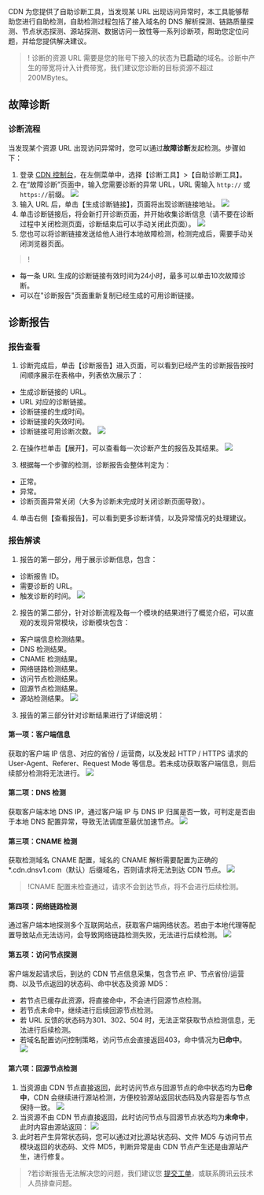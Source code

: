 CDN 为您提供了自助诊断工具，当发现某 URL 出现访问异常时，本工具能够帮助您进行自助检测，自助检测过程包括了接入域名的 DNS 解析探测、链路质量探测、节点状态探测、源站探测、数据访问一致性等一系列诊断项，帮助您定位问题，并给您提供解决建议。

>! 诊断的资源 URL 需要是您的账号下接入的状态为**已启动**的域名。诊断中产生的带宽将计入计费带宽，我们建议您诊断的目标资源不超过200MBytes。



## 故障诊断
### 诊断流程

当发现某个资源 URL 出现访问异常时，您可以通过**故障诊断**发起检测。步骤如下：
1. 登录 [CDN 控制台](https://console.cloud.tencent.com/cdn)，在左侧菜单中，选择【诊断工具】>【自助诊断工具】。
2. 在“故障诊断”页面中，输入您需要诊断的异常 URL，URL 需输入 ```http://``` 或 `https://`前缀。
 ![](https://main.qcloudimg.com/raw/85de28335bf2fe801e42526eefca43c2/diagnose1.png)
3. 输入 URL 后，单击【生成诊断链接】，页面将出现诊断链接地址。
 ![](https://main.qcloudimg.com/raw/1069bfb78be59fe452e412206e91b39b/diagnose2.png)
4. 单击诊断链接后，将会新打开诊断页面，并开始收集诊断信息（请不要在诊断过程中关闭检测页面，诊断结束后可以手动关闭此页面）。
  ![](https://main.qcloudimg.com/raw/c18f789338712abb37dd63495993c7b8.png)
5. 您也可以将诊断链接发送给他人进行本地故障检测，检测完成后，需要手动关闭浏览器页面。

>!
- 每一条 URL 生成的诊断链接有效时间为24小时，最多可以单击10次故障诊断。
- 可以在"诊断报告"页面重新复制已经生成的可用诊断链接。

## 诊断报告
### 报告查看
1. 诊断完成后，单击【诊断报告】进入页面，可以看到已经产生的诊断报告按时间顺序展示在表格中，列表依次展示了：
 - 生成诊断链接的 URL。
 - URL 对应的诊断链接。
 - 诊断链接的生成时间。
 - 诊断链接的失效时间。
 - 诊断链接可用诊断次数。
![](https://main.qcloudimg.com/raw/3118676991d4e8a805985df957db5530/diagnose3.png)

2. 在操作栏单击【展开】，可以查看每一次诊断产生的报告及其结果。
![](https://main.qcloudimg.com/raw/b19edb9de8b792a3a3ba8b30ca50ef93/diagnose4.png)

3. 根据每一个步骤的检测，诊断报告会整体判定为：
 - 正常。
 - 异常。
 - 诊断页面异常关闭（大多为诊断未完成时关闭诊断页面导致）。
4. 单击右侧【查看报告】，可以看到更多诊断详情，以及异常情况的处理建议。

### 报告解读
1. 报告的第一部分，用于展示诊断信息，包含：
 - 诊断报告 ID。
 - 需要诊断的 URL。
 - 触发诊断的时间。
![](https://main.qcloudimg.com/raw/1e1117ffc01e57ac8f481ab5e2c4c626/diagnose5.png)

2. 报告的第二部分，针对诊断流程及每一个模块的结果进行了概览介绍，可以直观的发现异常模块，诊断模块包含：
 - 客户端信息检测结果。
 - DNS 检测结果。
 - CNAME 检测结果。
 - 网络链路检测结果。
 - 访问节点检测结果。
 - 回源节点检测结果。
 - 源站检测结果。
![](https://main.qcloudimg.com/raw/cbe32c5c202ce902316f32ffc9b16fdb/diagnose6.png)

3. 报告的第三部分针对诊断结果进行了详细说明：
 #### 第一项：客户端信息
获取的客户端 IP 信息、对应的省份 / 运营商，以及发起 HTTP / HTTPS 请求的 User-Agent、Referer、Request Mode 等信息。若未成功获取客户端信息，则后续部分检测将无法进行。
![](https://main.qcloudimg.com/raw/ae317826bef6070dd6da62a7c0b0735d/diagnose7.png)

 #### 第二项：DNS 检测
获取客户端本地 DNS IP，通过客户端 IP 与 DNS IP 归属是否一致，可判定是否由于本地 DNS 配置异常，导致无法调度至最优加速节点。
![](https://main.qcloudimg.com/raw/ebfe238ab7cc50bcc04af9fb2c695f41/diagnose8.png)

 #### 第三项：CNAME 检测
获取检测域名 CNAME 配置，域名的 CNAME 解析需要配置为正确的 *.cdn.dnsv1.com（默认）后缀域名，否则请求将无法到达 CDN 节点。
![](https://main.qcloudimg.com/raw/7e2be6762595049b2073a042e3748672/fb71f6db1c7c48214b4275c55d81b539.png)
>!CNAME 配置未检查通过，请求不会到达节点，将不会进行后续检测。

 #### 第四项：网络链路检测
通过客户端本地探测多个互联网站点，获取客户端网络状态。若由于本地代理等配置导致站点无法访问，会导致网络链路检测失败，无法进行后续检测。
![](https://main.qcloudimg.com/raw/49e938c70f66e86ae692860f7f0619d7.png)

 #### 第五项：访问节点探测
客户端发起请求后，到达的 CDN 节点信息采集，包含节点 IP、节点省份/运营商、以及节点返回的状态码、命中状态及资源 MD5：
 - 若节点已缓存此资源，将直接命中，不会进行回源节点检测。
 - 若节点未命中，继续进行后续回源节点检测。
 - 若 URL 反馈的状态码为301、302、504 时，无法正常获取节点检测信息，无法进行后续检测。
 - 若域名配置访问控制策略，访问节点会直接返回403，命中情况为**已命中**。
![](https://main.qcloudimg.com/raw/a4296e85ad8d27350425352f34ea6c7e/diagnose9.png)

 #### 第六项：回源节点检测
 1. 当资源由 CDN 节点直接返回，此时访问节点与回源节点的命中状态均为**已命中**，CDN 会继续进行源站检测，方便校验源站返回状态码及内容是否与节点保持一致。
![](https://main.qcloudimg.com/raw/fed165f59474d52b25b6eedaef173406/diagnose10.png)
 2. 当资源不由 CDN 节点直接返回，此时访问节点与回源节点状态均为**未命中**，此时内容由源站返回：
![](https://main.qcloudimg.com/raw/bc140f9d8257208785910d0a5c452adc/diagnose11.png)
 3. 此时若产生异常状态码，您可以通过对比源站状态码、文件 MD5 与访问节点模块返回的状态码、文件 MD5，判断异常是由 CDN 节点产生还是由源站产生，进行修复。

>?若诊断报告无法解决您的问题，我们建议您 [提交工单](https://console.cloud.tencent.com/workorder/category)，或联系腾讯云技术人员排查问题。

